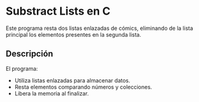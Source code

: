 # Substract Lists en C

Este programa resta dos listas enlazadas de cómics, eliminando de la lista principal los elementos presentes en la segunda lista.

## Descripción

El programa:
- Utiliza listas enlazadas para almacenar datos.
- Resta elementos comparando números y colecciones.
- Libera la memoria al finalizar.




